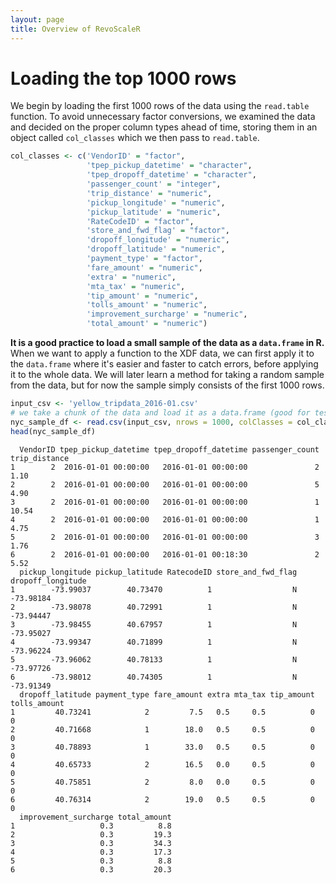 ```yaml
---
layout: page
title: Overview of RevoScaleR
---
```

# Loading the top 1000 rows

We begin by loading the first 1000 rows of the data using the `read.table` function. To avoid unnecessary factor conversions, we examined the data and decided on the proper column types ahead of time, storing them in an object called `col_classes` which we then pass to `read.table`.

```R
col_classes <- c('VendorID' = "factor",
                 'tpep_pickup_datetime' = "character",
                 'tpep_dropoff_datetime' = "character",
                 'passenger_count' = "integer",
                 'trip_distance' = "numeric",
                 'pickup_longitude' = "numeric",
                 'pickup_latitude' = "numeric",
                 'RateCodeID' = "factor",
                 'store_and_fwd_flag' = "factor",
                 'dropoff_longitude' = "numeric",
                 'dropoff_latitude' = "numeric",
                 'payment_type' = "factor",
                 'fare_amount' = "numeric",
                 'extra' = "numeric",
                 'mta_tax' = "numeric",
                 'tip_amount' = "numeric",
                 'tolls_amount' = "numeric",
                 'improvement_surcharge' = "numeric",
                 'total_amount' = "numeric")
```

**It is a good practice to load a small sample of the data as a `data.frame` in R.**  When we want to apply a function to the XDF data, we can first apply it to the `data.frame` where it's easier and faster to catch errors, before applying it to the whole data. We will later learn a method for taking a random sample from the data, but for now the sample simply consists of the first 1000 rows.

```R
input_csv <- 'yellow_tripdata_2016-01.csv'
# we take a chunk of the data and load it as a data.frame (good for testing things)
nyc_sample_df <- read.csv(input_csv, nrows = 1000, colClasses = col_classes)
head(nyc_sample_df)
```

```Rout
  VendorID tpep_pickup_datetime tpep_dropoff_datetime passenger_count trip_distance
1        2  2016-01-01 00:00:00   2016-01-01 00:00:00               2          1.10
2        2  2016-01-01 00:00:00   2016-01-01 00:00:00               5          4.90
3        2  2016-01-01 00:00:00   2016-01-01 00:00:00               1         10.54
4        2  2016-01-01 00:00:00   2016-01-01 00:00:00               1          4.75
5        2  2016-01-01 00:00:00   2016-01-01 00:00:00               3          1.76
6        2  2016-01-01 00:00:00   2016-01-01 00:18:30               2          5.52
  pickup_longitude pickup_latitude RatecodeID store_and_fwd_flag dropoff_longitude
1        -73.99037        40.73470          1                  N         -73.98184
2        -73.98078        40.72991          1                  N         -73.94447
3        -73.98455        40.67957          1                  N         -73.95027
4        -73.99347        40.71899          1                  N         -73.96224
5        -73.96062        40.78133          1                  N         -73.97726
6        -73.98012        40.74305          1                  N         -73.91349
  dropoff_latitude payment_type fare_amount extra mta_tax tip_amount tolls_amount
1         40.73241            2         7.5   0.5     0.5          0            0
2         40.71668            1        18.0   0.5     0.5          0            0
3         40.78893            1        33.0   0.5     0.5          0            0
4         40.65733            2        16.5   0.0     0.5          0            0
5         40.75851            2         8.0   0.0     0.5          0            0
6         40.76314            2        19.0   0.5     0.5          0            0
  improvement_surcharge total_amount
1                   0.3          8.8
2                   0.3         19.3
3                   0.3         34.3
4                   0.3         17.3
5                   0.3          8.8
6                   0.3         20.3
```